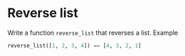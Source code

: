 # Reverse list

Write a function `reverse_list` that reverses a list. Example

```python
reverse_list([1, 2, 3, 4]) == [4, 3, 2, 1]
```
